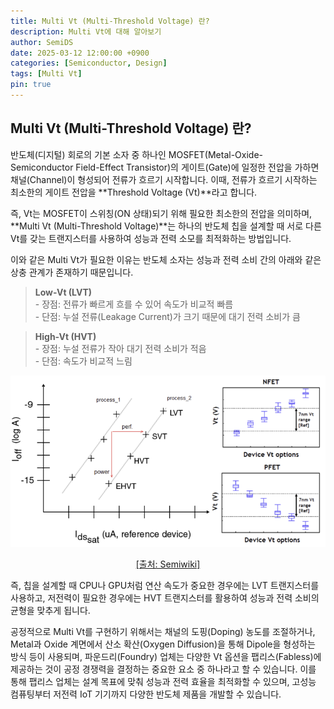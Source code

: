 ```yaml
---
title: Multi Vt (Multi-Threshold Voltage) 란?
description: Multi Vt에 대해 알아보기
author: SemiDS
date: 2025-03-12 12:00:00 +0900
categories: [Semiconductor, Design]
tags: [Multi Vt]
pin: true
---
```


## Multi Vt (Multi-Threshold Voltage) 란?
반도체(디지털) 회로의 기본 소자 중 하나인 MOSFET(Metal-Oxide-Semiconductor Field-Effect Transistor)의 게이트(Gate)에 일정한 전압을 가하면 채널(Channel)이 형성되어 전류가 흐르기 시작합니다. 이때, 전류가 흐르기 시작하는 최소한의 게이트 전압을 **Threshold Voltage (Vt)**라고 합니다. 

즉, Vt는 MOSFET이 스위칭(ON 상태)되기 위해 필요한 최소한의 전압을 의미하며, **Multi Vt (Multi-Threshold Voltage)**는 하나의 반도체 칩을 설계할 때 서로 다른 Vt를 갖는 트랜지스터를 사용하여 성능과 전력 소모를 최적화하는 방법입니다.

이와 같은 Multi Vt가 필요한 이유는 반도체 소자는 성능과 전력 소비 간의 아래와 같은 상충 관계가 존재하기 때문입니다.

> **Low-Vt (LVT)**  
>\- 장점: 전류가 빠르게 흐를 수 있어 속도가 비교적 빠름  
>\- 단점: 누설 전류(Leakage Current)가 크기 때문에 대기 전력 소비가 큼  

> **High-Vt (HVT)**  
>\- 장점: 누설 전류가 작아 대기 전력 소비가 적음  
>\- 단점: 속도가 비교적 느림

<img src="/assets/img/posting/2025-03-12-github-blog-32-multivt_1.png" alt="mpt" width=600>  
<p style="text-align: center;"><a href="https://semiwiki.com/finfet/287465-multi-vt-device-offerings-for-advanced-process-nodes/">[출처: Semiwiki]</a></p>

즉, 칩을 설계할 때 CPU나 GPU처럼 연산 속도가 중요한 경우에는 LVT 트랜지스터를 사용하고, 저전력이 필요한 경우에는 HVT 트랜지스터를 활용하여 성능과 전력 소비의 균형을 맞추게 됩니다.

공정적으로 Multi Vt를 구현하기 위해서는 채널의 도핑(Doping) 농도를 조절하거나, Metal과 Oxide 계면에서 산소 확산(Oxygen Diffusion)을 통해 Dipole을 형성하는 방식 등이 사용되며, 파운드리(Foundry) 업체는 다양한 Vt 옵션을 팹리스(Fabless)에 제공하는 것이 공정 경쟁력을 결정하는 중요한 요소 중 하나라고 할 수 있습니다. 이를 통해 팹리스 업체는 설계 목표에 맞춰 성능과 전력 효율을 최적화할 수 있으며, 고성능 컴퓨팅부터 저전력 IoT 기기까지 다양한 반도체 제품을 개발할 수 있습니다.
